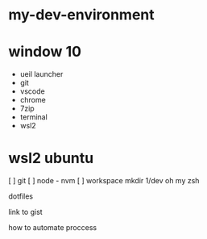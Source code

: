 # my-dev-environment

# window 10
* ueil launcher
* git
* vscode
* chrome
* 7zip
* terminal
* wsl2

# wsl2 ubuntu
[ ] git
[ ] node - nvm
[ ] workspace mkdir 1/dev
oh my zsh


dotfiles

link to gist

how to automate proccess
